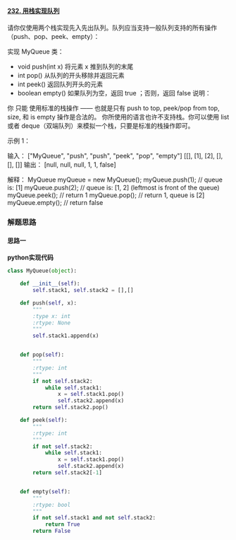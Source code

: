 #### [232. 用栈实现队列](https://leetcode.cn/problems/implement-queue-using-stacks/)

请你仅使用两个栈实现先入先出队列。队列应当支持一般队列支持的所有操作（push、pop、peek、empty）：

实现 MyQueue 类：

- void push(int x) 将元素 x 推到队列的末尾
- int pop() 从队列的开头移除并返回元素
- int peek() 返回队列开头的元素
- boolean empty() 如果队列为空，返回 true ；否则，返回 false
  说明：

你 只能 使用标准的栈操作 —— 也就是只有 push to top, peek/pop from top, size, 和 is empty 操作是合法的。
你所使用的语言也许不支持栈。你可以使用 list 或者 deque（双端队列）来模拟一个栈，只要是标准的栈操作即可。


示例 1：

输入：
["MyQueue", "push", "push", "peek", "pop", "empty"]
[[], [1], [2], [], [], []]
输出：
[null, null, null, 1, 1, false]

解释：
MyQueue myQueue = new MyQueue();
myQueue.push(1); // queue is: [1]
myQueue.push(2); // queue is: [1, 2] (leftmost is front of the queue)
myQueue.peek(); // return 1
myQueue.pop(); // return 1, queue is [2]
myQueue.empty(); // return false



### 解题思路

#### 思路一


**python实现代码**
```python
class MyQueue(object):

    def __init__(self):
        self.stack1, self.stack2 = [],[]

    def push(self, x):
        """
        :type x: int
        :rtype: None
        """
        self.stack1.append(x)


    def pop(self):
        """
        :rtype: int
        """
        if not self.stack2:
            while self.stack1:
                x = self.stack1.pop()
                self.stack2.append(x)
        return self.stack2.pop()

    def peek(self):
        """
        :rtype: int
        """
        if not self.stack2:
            while self.stack1:
                x = self.stack1.pop()
                self.stack2.append(x)
        return self.stack2[-1]


    def empty(self):
        """
        :rtype: bool
        """
        if not self.stack1 and not self.stack2:
            return True
        return False


```

